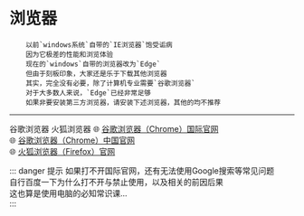 # 浏览器
        以前`windows系统`自带的`IE浏览器`饱受诟病  
        因为它极差的性能和浏览体验
        现在的`windows`自带的浏览器改为`Edge`  
        但由于刻板印象，大家还是乐于下载其他浏览器  
        其实，完全没有必要，除了计算机专业需要`谷歌浏览器`  
        对于大多数人来说，`Edge`已经非常足够  
        如果非要安装第三方浏览器，请安装下述浏览器，其他的均不推荐  
---
<Badge type='info'>谷歌浏览器</Badge> 
<Badge type='info'>火狐浏览器</Badge>
:globe_with_meridians: [谷歌浏览器（Chrome）国际官网](https://www.google.com/chrome/)  
:globe_with_meridians: [谷歌浏览器（Chrome）中国官网](https://www.google.cn/chrome/index.html)  
:globe_with_meridians: [火狐浏览器（Firefox）官网](https://www.mozilla.org/zh-CN/firefox/new/)

::: danger 提示 
如果打不开国际官网，还有无法使用Google搜索等常见问题  
自行百度一下为什么打不开与禁止使用，以及相关的前因后果  
这也算是使用电脑的必知常识课...  
:::
